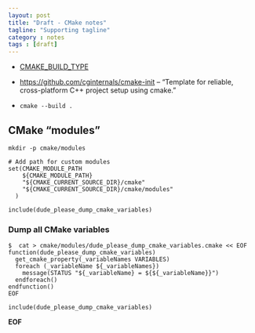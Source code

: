 ```yaml
---
layout: post
title: "Draft - CMake notes"
tagline: "Supporting tagline"
category : notes
tags : [draft]
---
```


* [CMAKE_BUILD_TYPE](https://cmake.org/cmake/help/latest/variable/CMAKE_BUILD_TYPE.html)


* <https://github.com/cginternals/cmake-init>
  – “Template for reliable, cross-platform C++ project setup using cmake.”

* `cmake --build .`

## CMake “modules”

    mkdir -p cmake/modules

    # Add path for custom modules
    set(CMAKE_MODULE_PATH
        ${CMAKE_MODULE_PATH}
        "${CMAKE_CURRENT_SOURCE_DIR}/cmake"
        "${CMAKE_CURRENT_SOURCE_DIR}/cmake/modules"
      )

    include(dude_please_dump_cmake_variables)

### Dump all CMake variables

    $  cat > cmake/modules/dude_please_dump_cmake_variables.cmake << EOF
    function(dude_please_dump_cmake_variables)
      get_cmake_property(_variableNames VARIABLES)
      foreach (_variableName ${_variableNames})
        message(STATUS "${_variableName} = ${${_variableName}}")
      endforeach()
    endfunction()
    EOF

    include(dude_please_dump_cmake_variables)

__EOF__
